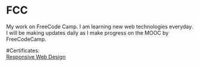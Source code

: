 # FCC
My work on FreeCode Camp.
I am learning new web technologies everyday. I will be making updates daily as I make progress on the MOOC by FreeCodeCamp.

#Certificates:
<br>
<a href="https://www.freecodecamp.org/certification/ansh997/responsive-web-design" target="_blank">Responsive Web Design</a>
